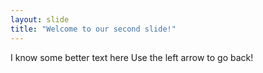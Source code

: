 ```yaml
---
layout: slide
title: "Welcome to our second slide!"
---
```

I know some better text here
Use the left arrow to go back!
